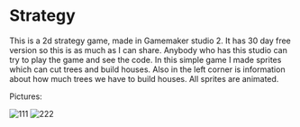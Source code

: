 # Strategy
This is a 2d strategy game, made in Gamemaker studio 2. It has 30 day free version so this is as much as I can share. Anybody who has this studio can try to play the game and see the code.
In this simple game I made sprites which can cut trees and build houses. Also in the left corner is information about how much trees we have to build houses.
All sprites are animated.

Pictures:

![111](https://user-images.githubusercontent.com/55032190/93636219-d4284700-f9f3-11ea-9e5a-9df2e123d32c.png)
![222](https://user-images.githubusercontent.com/55032190/93636222-d5597400-f9f3-11ea-9548-c42a35029186.png)
